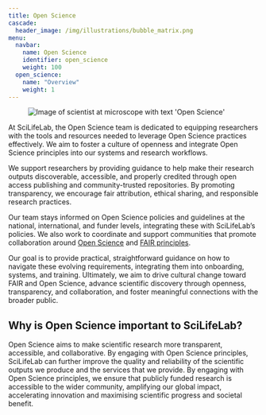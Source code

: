 ```yaml
---
title: Open Science
cascade:
  header_image: /img/illustrations/bubble_matrix.png
menu:
  navbar:
    name: Open Science
    identifier: open_science
    weight: 100
  open_science:
    name: "Overview"
    weight: 1
---
```


<figure class="my-3 figure w-100 text-center">
  <img src="/img/open_science/open_science.png" class="figure-img img-fluid w-100" alt="Image of scientist at microscope with text 'Open Science'">
</figure>

At SciLifeLab, the Open Science team is dedicated to equipping researchers with the tools and resources needed to leverage
Open Science practices effectively. We aim to foster a culture of openness and integrate Open Science principles into our
systems and research workflows.

We support researchers by providing guidance to help make their research outputs discoverable, accessible, and properly
credited through open access publishing and community-trusted repositories. By promoting transparency, we encourage fair
attribution, ethical sharing, and responsible research practices.

Our team stays informed on Open Science policies and guidelines at the national, international, and funder levels,
integrating these with SciLifeLab’s policies. We also work to coordinate and support communities that promote collaboration
around [Open Science](https://www.unesco.org/en/open-science/about?hub=686) and [FAIR principles](https://www.nature.com/articles/sdata201618).

Our goal is to provide practical, straightforward guidance on how to navigate these evolving requirements, integrating
them into onboarding, systems, and training. Ultimately, we aim to drive cultural change toward FAIR and Open Science,
advance scientific discovery through openness, transparency, and collaboration, and foster meaningful connections with
the broader public.

## Why is Open Science important to SciLifeLab?

Open Science aims to make scientific research more transparent, accessible, and collaborative. By engaging with Open
Science principles, SciLifeLab can further improve the quality and reliability of the scientific outputs we produce and
the services that we provide. By engaging with Open Science principles, we ensure that publicly funded research is
accessible to the wider community, amplifying our global impact, accelerating innovation and maximising scientific
progress and societal benefit.

